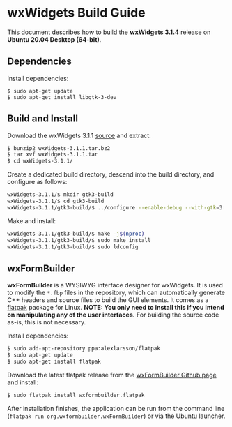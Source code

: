 # wxWidgets Build Guide

This document describes how to build the **wxWidgets 3.1.4** release on **Ubuntu 20.04 Desktop (64-bit)**.

## Dependencies

Install dependencies:
```
$ sudo apt-get update
$ sudo apt-get install libgtk-3-dev
```

## Build and Install

Download the wxWidgets 3.1.1 [source](https://github.com/wxWidgets/wxWidgets/releases/download/v3.1.4/wxWidgets-3.1.4.tar.bz2) and extract:
```bash
$ bunzip2 wxWidgets-3.1.1.tar.bz2
$ tar xvf wxWidgets-3.1.1.tar
$ cd wxWidgets-3.1.1/
```

Create a dedicated build directory, descend into the build directory, and configure as follows:
```bash
wxWidgets-3.1.1/$ mkdir gtk3-build
wxWidgets-3.1.1/$ cd gtk3-build
wxWidgets-3.1.1/gtk3-build/$ ../configure --enable-debug --with-gtk=3
```

Make and install:
```bash
wxWidgets-3.1.1/gtk3-build/$ make -j$(nproc)
wxWidgets-3.1.1/gtk3-build/$ sudo make install
wxWidgets-3.1.1/gtk3-build/$ sudo ldconfig
```

## wxFormBuilder

**wxFormBuilder** is a WYSIWYG interface designer for wxWidgets. It is used to modify the `*.fbp` files in the repository, which can automatically generate C++ headers and source files to build the GUI elements. It comes as a [flatpak](https://flatpak.org/) package for Linux. **NOTE: You only need to install this if you intend on manipulating any of the user interfaces.** For building the source code as-is, this is not necessary.

Install dependencies:
```bash
$ sudo add-apt-repository ppa:alexlarsson/flatpak
$ sudo apt-get update
$ sudo apt-get install flatpak
```

Download the latest flatpak release from the [wxFormBuilder Github page](https://github.com/wxFormBuilder/wxFormBuilder) and install:
```bash
$ sudo flatpak install wxformbuilder.flatpak
```

After installation finishes, the application can be run from the command line (`flatpak run org.wxformbuilder.wxFormBuilder`) or via the Ubuntu launcher.
